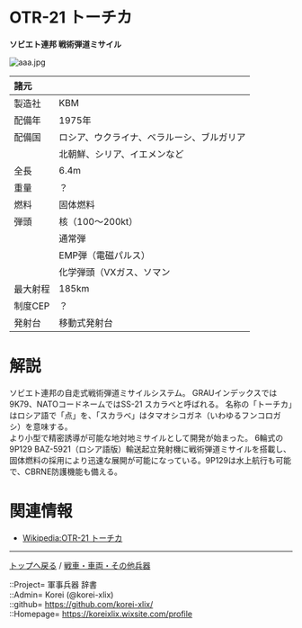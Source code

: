 # OTR-21 トーチカ
**ソビエト連邦 戦術弾道ミサイル**

![aaa.jpg](https://bn02pap001files.storage.live.com/y4mmANUr55fcb0AVXfHhD93B3cdqTZLhaGWznaU_5gpKzmhnAutwgi4S4oV27_18XlvytGynN200-8-NZJAcvyzCCVY-k77RemLcNlavBmN2UcI8ccglIn2llLd6nTfVsTzvBq_ZxcFBXVcrKYuKxUQvCD1QNgYL4upgVRaWFdmQrzierneKE4-B1hRP4YuThEW?width=640&height=422&cropmode=none)  
  


|諸元  |  |
|:--|:--|
|製造社  |KBM  |
|配備年  |1975年  |
|配備国  |ロシア、ウクライナ、ベラルーシ、ブルガリア  |
|        |北朝鮮、シリア、イエメンなど  |
|全長    |6.4m  |
|重量    |？  |
|燃料    |固体燃料  |
|弾頭    |核（100～200kt）  |
|        |通常弾  |
|        |EMP弾（電磁パルス）  |
|        |化学弾頭（VXガス、ソマン  |
|最大射程  |185km  |
|制度CEP  |？  |
|発射台  |移動式発射台  |




# 解説
ソビエト連邦の自走式戦術弾道ミサイルシステム。
GRAUインデックスでは9K79、NATOコードネームではSS-21 スカラベと呼ばれる。
名称の「トーチカ」はロシア語で「点」を、「スカラベ」はタマオシコガネ（いわゆるフンコロガシ）を意味する。  
より小型で精密誘導が可能な地対地ミサイルとして開発が始まった。
6輪式の9P129 BAZ-5921（ロシア語版）輸送起立発射機に戦術弾道ミサイルを搭載し、固体燃料の採用により迅速な展開が可能になっている。9P129は水上航行も可能で、CBRNE防護機能も備える。  



# 関連情報
* [Wikipedia:OTR-21 トーチカ](https://ja.wikipedia.org/wiki/OTR-21_%E3%83%88%E3%83%BC%E3%83%81%E3%82%AB)


***
[トップへ戻る](/readme.md) / [戦車・車両・その他兵器](/ground/readme.md)  
  
::Project= 軍事兵器 辞書  
::Admin= Korei (@korei-xlix)  
::github= https://github.com/korei-xlix/  
::Homepage= https://koreixlix.wixsite.com/profile  
